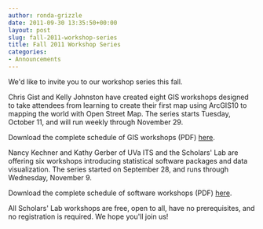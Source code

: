 ```yaml
---
author: ronda-grizzle
date: 2011-09-30 13:35:50+00:00
layout: post
slug: fall-2011-workshop-series
title: Fall 2011 Workshop Series
categories:
- Announcements
---
```


We'd like to invite you to our workshop series this fall.

Chris Gist and Kelly Johnston have created eight GIS workshops designed to take attendees from learning to create their first map using ArcGIS10 to mapping the world with Open Street Map. The series starts Tuesday, October 11, and will run weekly through November 29.

Download the complete schedule of GIS workshops (PDF) [here](http://www.scholarslab.org/wp-content/uploads/2011/09/2011fall_workshop_gis.pdf).

Nancy Kechner and Kathy Gerber of UVa ITS and the Scholars' Lab are offering six workshops introducing statistical software packages and data visualization. The series started on September 28, and runs through Wednesday, November 9.

Download the complete schedule of software workshops (PDF) [here](http://www.scholarslab.org/wp-content/uploads/2011/09/2011fall_wkshp_sw.pdf).

All Scholars' Lab workshops are free, open to all, have no prerequisites, and no registration is required. We hope you'll join us!
